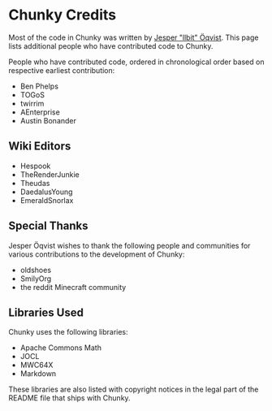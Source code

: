 Chunky Credits
==============

Most of the code in Chunky was written by [Jesper "llbit" &Ouml;qvist][1]. This
page lists additional people who have contributed code to Chunky.

People who have contributed code, ordered in chronological order based on
respective earliest contribution:

* Ben Phelps
* TOGoS
* twirrim
* AEnterprise
* Austin Bonander

Wiki Editors
------------

* Hespook
* TheRenderJunkie
* Theudas
* DaedalusYoung
* EmeraldSnorlax

Special Thanks
--------------

Jesper &Ouml;qvist wishes to thank the following people and communities for
various contributions to the development of Chunky:

* oldshoes
* SmilyOrg
* the reddit Minecraft community

Libraries Used
--------------

Chunky uses the following libraries:

* Apache Commons Math
* JOCL
* MWC64X
* Markdown

These libraries are also listed with copyright notices in the legal part of the
README file that ships with Chunky.

[1]: http://llbit.se
